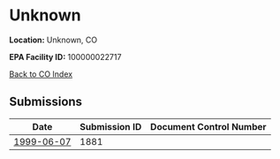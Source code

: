 # Unknown

**Location:** Unknown, CO

**EPA Facility ID:** 100000022717

[Back to CO Index](../../index.md)

## Submissions

| Date | Submission ID | Document Control Number |
|------|--------------|-------------------------|
| [1999-06-07](submissions/1881.md) | 1881 |  |
